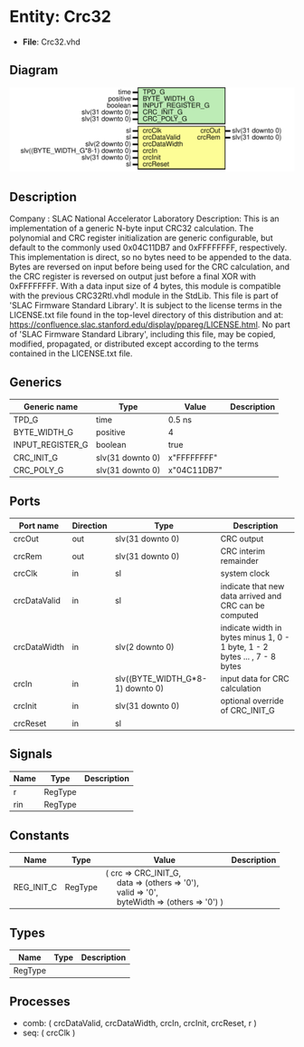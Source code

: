 # Entity: Crc32

- **File**: Crc32.vhd
## Diagram

![Diagram](Crc32.svg "Diagram")
## Description

Company    : SLAC National Accelerator Laboratory
Description:
This is an implementation of a generic N-byte input CRC32 calculation.
The polynomial and CRC register initialization are generic configurable, but
default to the commonly used 0x04C11DB7 and 0xFFFFFFFF, respectively.
This implementation is direct, so no bytes need to be appended to the data.
Bytes are reversed on input before being used for the CRC calculation,
and the CRC register is reversed on output just before a final XOR with
0xFFFFFFFF.
With a data input size of 4 bytes, this module is compatible with the
previous CRC32Rtl.vhdl module in the StdLib.
This file is part of 'SLAC Firmware Standard Library'.
It is subject to the license terms in the LICENSE.txt file found in the
top-level directory of this distribution and at:
   https://confluence.slac.stanford.edu/display/ppareg/LICENSE.html.
No part of 'SLAC Firmware Standard Library', including this file,
may be copied, modified, propagated, or distributed except according to
the terms contained in the LICENSE.txt file.
## Generics

| Generic name     | Type             | Value       | Description |
| ---------------- | ---------------- | ----------- | ----------- |
| TPD_G            | time             | 0.5 ns      |             |
| BYTE_WIDTH_G     | positive         | 4           |             |
| INPUT_REGISTER_G | boolean          | true        |             |
| CRC_INIT_G       | slv(31 downto 0) | x"FFFFFFFF" |             |
| CRC_POLY_G       | slv(31 downto 0) | x"04C11DB7" |             |
## Ports

| Port name    | Direction | Type                             | Description                                                                |
| ------------ | --------- | -------------------------------- | -------------------------------------------------------------------------- |
| crcOut       | out       | slv(31 downto 0)                 | CRC output                                                                 |
| crcRem       | out       | slv(31 downto 0)                 | CRC interim remainder                                                      |
| crcClk       | in        | sl                               | system clock                                                               |
| crcDataValid | in        | sl                               | indicate that new data arrived and CRC can be computed                     |
| crcDataWidth | in        | slv(2 downto 0)                  | indicate width in bytes minus 1, 0 - 1 byte, 1 - 2 bytes ... , 7 - 8 bytes |
| crcIn        | in        | slv((BYTE_WIDTH_G*8-1) downto 0) | input data for CRC calculation                                             |
| crcInit      | in        | slv(31 downto 0)                 | optional override of CRC_INIT_G                                            |
| crcReset     | in        | sl                               |                                                                            |
## Signals

| Name | Type    | Description |
| ---- | ------- | ----------- |
| r    | RegType |             |
| rin  | RegType |             |
## Constants

| Name       | Type    | Value                                                                                                                                                                                                                                                | Description |
| ---------- | ------- | ---------------------------------------------------------------------------------------------------------------------------------------------------------------------------------------------------------------------------------------------------- | ----------- |
| REG_INIT_C | RegType |  (       crc       => CRC_INIT_G,<br><span style="padding-left:20px">       data      => (others => '0'),<br><span style="padding-left:20px">       valid     => '0',<br><span style="padding-left:20px">       byteWidth => (others => '0')       ) |             |
## Types

| Name    | Type | Description |
| ------- | ---- | ----------- |
| RegType |      |             |
## Processes
- comb: ( crcDataValid, crcDataWidth, crcIn, crcInit, crcReset, r )
- seq: ( crcClk )
